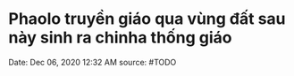 # Phaolo truyền giáo qua vùng đất sau này sinh ra chinha thống giáo

Date: Dec 06, 2020 12:32 AM
source: #TODO